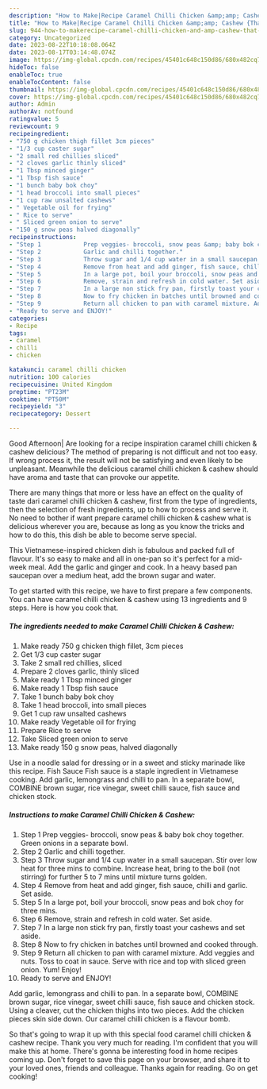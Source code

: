 ```yaml
---
description: "How to Make|Recipe Caramel Chilli Chicken &amp;amp; Cashew {That is Delicious"
title: "How to Make|Recipe Caramel Chilli Chicken &amp;amp; Cashew {That is Delicious"
slug: 944-how-to-makerecipe-caramel-chilli-chicken-and-amp-cashew-that-is-delicious
category: Uncategorized
date: 2023-08-22T10:18:08.064Z
date: 2023-08-17T03:14:48.074Z
image: https://img-global.cpcdn.com/recipes/45401c648c150d86/680x482cq70/caramel-chilli-chicken-cashew-recipe-main-photo.jpg
hideToc: false
enableToc: true
enableTocContent: false
thumbnail: https://img-global.cpcdn.com/recipes/45401c648c150d86/680x482cq70/caramel-chilli-chicken-cashew-recipe-main-photo.jpg
cover: https://img-global.cpcdn.com/recipes/45401c648c150d86/680x482cq70/caramel-chilli-chicken-cashew-recipe-main-photo.jpg
author: Admin
authorAv: notfound
ratingvalue: 5
reviewcount: 9
recipeingredient:
- "750 g chicken thigh fillet 3cm pieces"
- "1/3 cup caster sugar"
- "2 small red chillies sliced"
- "2 cloves garlic thinly sliced"
- "1 Tbsp minced ginger"
- "1 Tbsp fish sauce"
- "1 bunch baby bok choy"
- "1 head broccoli into small pieces"
- "1 cup raw unsalted cashews"
- " Vegetable oil for frying"
- " Rice to serve"
- " Sliced green onion to serve"
- "150 g snow peas halved diagonally"
recipeinstructions:
- "Step 1            Prep veggies- broccoli, snow peas &amp; baby bok choy together.  Green onions in a separate bowl."
- "Step 2            Garlic and chilli together."
- "Step 3            Throw sugar and 1/4 cup water in a small saucepan. Stir over low heat for three mins to combine. Increase heat, bring to the boil (not stirring) for further 5 to 7 mins until mixture turns golden."
- "Step 4            Remove from heat and add ginger, fish sauce, chilli and garlic. Set aside."
- "Step 5            In a large pot, boil your broccoli, snow peas and bok choy for three mins."
- "Step 6            Remove, strain and refresh in cold water. Set aside."
- "Step 7            In a large non stick fry pan, firstly toast your cashews and set aside."
- "Step 8            Now to fry chicken in batches until browned and cooked through."
- "Step 9            Return all chicken to pan with caramel mixture. Add veggies and nuts. Toss to coat in sauce. Serve with rice and top with sliced green onion. Yum! Enjoy!"
- "Ready to serve and ENJOY!"
categories:
- Recipe
tags:
- caramel
- chilli
- chicken

katakunci: caramel chilli chicken 
nutrition: 100 calories
recipecuisine: United Kingdom
preptime: "PT23M"
cooktime: "PT50M"
recipeyield: "3"
recipecategory: Dessert

---
```



Good Afternoon| Are looking for a recipe inspiration caramel chilli chicken &amp; cashew delicious? The method of preparing is not difficult and not too easy. If wrong process it, the result will not be satisfying and even likely to be unpleasant. Meanwhile the delicious caramel chilli chicken &amp; cashew should have aroma and taste that can provoke our appetite.






There are many things that more or less have an effect on the quality of taste dari caramel chilli chicken &amp; cashew, first from the type of ingredients, then the selection of fresh ingredients, up to how to process and serve it. No need to bother if want prepare caramel chilli chicken &amp; cashew what is delicious wherever you are, because as long as you know the tricks and how to do this, this dish be able to become serve  special.


This Vietnamese-inspired chicken dish is fabulous and packed full of flavour. It&#39;s so easy to make and all in one-pan so it&#39;s perfect for a mid-week meal. Add the garlic and ginger and cook. In a heavy based pan saucepan over a medium heat, add the brown sugar and water.


To get started with this recipe, we have to first prepare a few components. You can have caramel chilli chicken &amp; cashew using 13 ingredients and 9 steps. Here is how you cook that.

<!--inarticleads1-->

##### The ingredients needed to make Caramel Chilli Chicken &amp; Cashew:

1. Make ready 750 g chicken thigh fillet, 3cm pieces
1. Get 1/3 cup caster sugar
1. Take 2 small red chillies, sliced
1. Prepare 2 cloves garlic, thinly sliced
1. Make ready 1 Tbsp minced ginger
1. Make ready 1 Tbsp fish sauce
1. Take 1 bunch baby bok choy
1. Take 1 head broccoli, into small pieces
1. Get 1 cup raw unsalted cashews
1. Make ready  Vegetable oil for frying
1. Prepare  Rice to serve
1. Take  Sliced green onion to serve
1. Make ready 150 g snow peas, halved diagonally


Use in a noodle salad for dressing or in a sweet and sticky marinade like this recipe. Fish Sauce Fish sauce is a staple ingredient in Vietnamese cooking. Add garlic, lemongrass and chilli to pan. In a separate bowl, COMBINE brown sugar, rice vinegar, sweet chilli sauce, fish sauce and chicken stock. 

<!--inarticleads2-->

##### Instructions to make Caramel Chilli Chicken &amp; Cashew:

1. Step 1            Prep veggies- broccoli, snow peas &amp; baby bok choy together.  Green onions in a separate bowl.
1. Step 2            Garlic and chilli together.
1. Step 3            Throw sugar and 1/4 cup water in a small saucepan. Stir over low heat for three mins to combine. Increase heat, bring to the boil (not stirring) for further 5 to 7 mins until mixture turns golden.
1. Step 4            Remove from heat and add ginger, fish sauce, chilli and garlic. Set aside.
1. Step 5            In a large pot, boil your broccoli, snow peas and bok choy for three mins.
1. Step 6            Remove, strain and refresh in cold water. Set aside.
1. Step 7            In a large non stick fry pan, firstly toast your cashews and set aside.
1. Step 8            Now to fry chicken in batches until browned and cooked through.
1. Step 9            Return all chicken to pan with caramel mixture. Add veggies and nuts. Toss to coat in sauce. Serve with rice and top with sliced green onion. Yum! Enjoy!
1. Ready to serve and ENJOY!

Add garlic, lemongrass and chilli to pan. In a separate bowl, COMBINE brown sugar, rice vinegar, sweet chilli sauce, fish sauce and chicken stock. Using a cleaver, cut the chicken thighs into two pieces. Add the chicken pieces skin side down. Our caramel chilli chicken is a flavour bomb. 

So that's going to wrap it up with this special food caramel chilli chicken &amp; cashew recipe. Thank you very much for reading. I'm confident that you will make this at home. There's gonna be interesting food in home recipes coming up. Don't forget to save this page on your browser, and share it to your loved ones, friends and colleague. Thanks again for reading. Go on get cooking!
